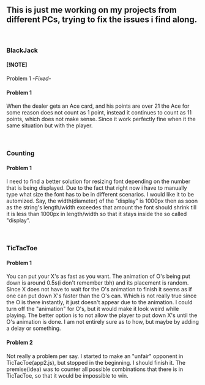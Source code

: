 ## This is just me working on my projects from different PCs, trying to fix the issues i find along.

<br />

### BlackJack
#### [!NOTE]
Problem 1 -*Fixed*-
#### Problem 1
When the dealer gets an Ace card, and his points are over 21 the Ace for some reason does not count as 1 point, instead it continues to count as 11 points, which does not make sense. Since it work perfectly fine when it the same situation but with the player.

<br />

### Counting
#### Problem 1
I need to find a better solution for resizing font depending on the number that is being displayed. Due to the fact that right now i have to manually type what size the font has to be in different scenarios. I would like it to be automized. Say, the width(diameter) of the "display" is 1000px then as soon as the string's length/width exceedes that amount the font should shrink till it is less than 1000px in length/width so that it stays inside the so called "display".

<br />

### TicTacToe
#### Problem 1
You can put your X's as fast as you want. The animation of O's being put down is around 0.5s(i don't remember tbh) and its placement is random. Since X does not have to wait for the O's animation to finish it seems as if one can put down X's faster than the O's can. Which is not really true since the O is there instantly, it just doesn't appear due to the animation. I could turn off the "animation" for O's, but it would make it look weird while playing. The better option is to not allow the player to put down X's until the O's animation is done. I am not entirely sure as to how, but maybe by adding a delay or something.

#### Problem 2
Not really a problem per say. I started to make an "unfair" opponent in TicTacToe(app2.js), but stopped in the beginning. I should finish it. The premise(idea) was to counter all possible combinations that there is in TicTacToe, so that it would be impossible to win.
